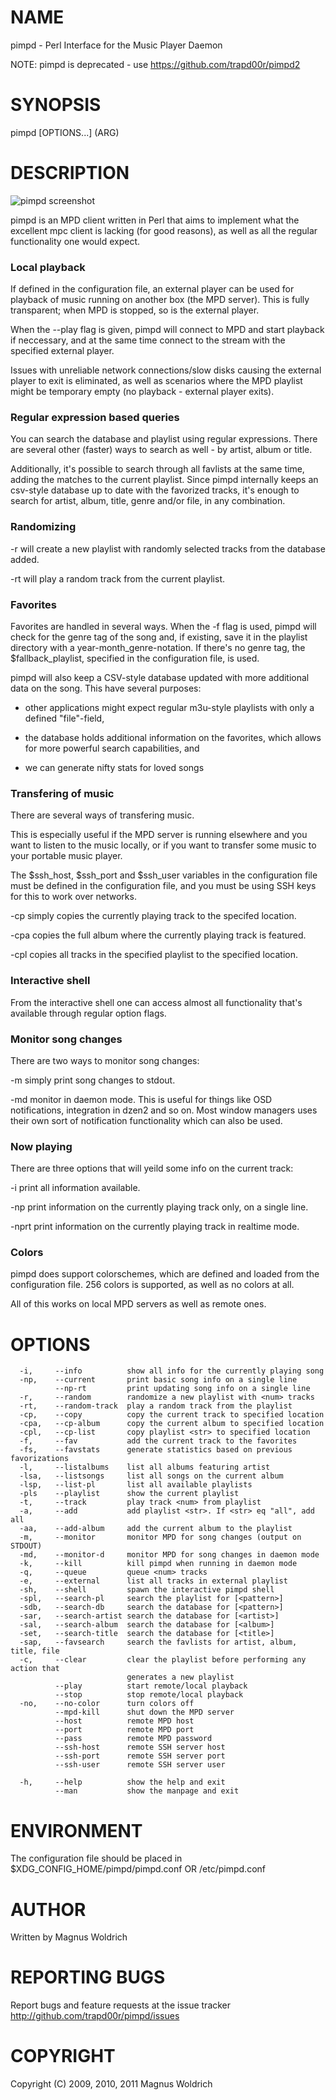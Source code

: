 # NAME

  pimpd - Perl Interface for the Music Player Daemon

  NOTE: pimpd is deprecated - use https://github.com/trapd00r/pimpd2

# SYNOPSIS

  pimpd [OPTIONS...] (ARG)

# DESCRIPTION

  ![pimpd screenshot](http://perl.japh.se/devel/pimpd/screenshot.png "pimpd screenshot")

pimpd is an MPD client written in Perl that aims to implement what the
excellent mpc client is lacking (for good reasons), as well as all the
regular functionality one would expect.

### Local playback

  If defined in the configuration file, an external player can be used for
  playback of music running on another box (the MPD server). This is fully
  transparent; when MPD is stopped, so is the external player.

  When the --play flag is given, pimpd will connect to MPD and start playback
  if neccessary, and at the same time connect to the stream with the specified
  external player.

  Issues with unreliable network connections/slow disks causing the external
  player to exit is eliminated, as well as scenarios where the MPD playlist
  might be temporary empty (no playback - external player exits).

### Regular expression based queries

  You can search the database and playlist using regular expressions. There are
  several other (faster) ways to search as well - by artist, album or title.

  Additionally, it's possible to search through all favlists at the same time,
  adding the matches to the current playlist. Since pimpd internally keeps an
  csv-style database up to date with the favorized tracks, it's enough to search
  for artist, album, title, genre and/or file, in any combination.

### Randomizing

  -r will create a new playlist with <num> randomly selected tracks from the
     database added.

  -rt will play a random track from the current playlist.

### Favorites

  Favorites are handled in several ways. When the -f flag is used, pimpd will
  check for the genre tag of the song and, if existing, save it in the playlist
  directory with a year-month_genre-notation.
  If there's no genre tag, the $fallback_playlist, specified in the
  configuration file, is used.

  pimpd will also keep a CSV-style database updated with more additional data on
  the song. This have several purposes:

  * other applications might expect regular m3u-style playlists with only a
    defined "file"-field,

  * the database holds additional information on the favorites, which allows for
    more powerful search capabilities, and

  * we can generate nifty stats for loved songs

### Transfering of music

  There are several ways of transfering music.

  This is especially useful if the MPD server is running elsewhere and you want
  to listen to the music locally, or if you want to transfer some music to your
  portable music player.

  The $ssh_host, $ssh_port and $ssh_user variables in the configuration file
  must be defined in the configuration file, and you must be using SSH keys for
  this to work over networks.

  -cp  simply copies the currently playing track to the specifed location.

  -cpa copies the full album where the currently playing track is featured.

  -cpl copies all tracks in the specified playlist to the specified location.

### Interactive shell

  From the interactive shell one can access almost all functionality that's
  available through regular option flags.

### Monitor song changes

  There are two ways to monitor song changes:

  -m  simply print song changes to stdout.

  -md monitor in daemon mode. This is useful for things like OSD notifications,
      integration in dzen2 and so on. Most window managers uses their own sort
      of notification functionality which can also be used.

### Now playing

  There are three options that will yeild some info on the current track:

  -i     print all information available.

  -np    print information on the currently playing track only, on a single line.

  -nprt  print information on the currently playing track in realtime mode.

### Colors

  pimpd does support colorschemes, which are defined and loaded from the
  configuration file. 256 colors is supported, as well as no colors at all.

  All of this works on local MPD servers as well as remote ones.

# OPTIONS

      -i,     --info          show all info for the currently playing song
      -np,    --current       print basic song info on a single line
              --np-rt         print updating song info on a single line
      -r,     --random        randomize a new playlist with <num> tracks
      -rt,    --random-track  play a random track from the playlist
      -cp,    --copy          copy the current track to specified location
      -cpa,   --cp-album      copy the current album to specified location
      -cpl,   --cp-list       copy playlist <str> to specified location
      -f,     --fav           add the current track to the favorites
      -fs,    --favstats      generate statistics based on previous favorizations
      -l,     --listalbums    list all albums featuring artist
      -lsa,   --listsongs     list all songs on the current album
      -lsp,   --list-pl       list all available playlists
      -pls    --playlist      show the current playlist
      -t,     --track         play track <num> from playlist
      -a,     --add           add playlist <str>. If <str> eq "all", add all
      -aa,    --add-album     add the current album to the playlist
      -m,     --monitor       monitor MPD for song changes (output on STDOUT)
      -md,    --monitor-d     monitor MPD for song changes in daemon mode
      -k,     --kill          kill pimpd when running in daemon mode
      -q,     --queue         queue <num> tracks
      -e,     --external      list all tracks in external playlist
      -sh,    --shell         spawn the interactive pimpd shell
      -spl,   --search-pl     search the playlist for [<pattern>]
      -sdb,   --search-db     search the database for [<pattern>]
      -sar,   --search-artist search the database for [<artist>]
      -sal,   --search-album  search the database for [<album>]
      -set,   --search-title  search the database for [<title>]
      -sap,   --favsearch     search the favlists for artist, album, title, file
      -c,     --clear         clear the playlist before performing any action that
                              generates a new playlist
              --play          start remote/local playback
              --stop          stop remote/local playback
      -no,    --no-color      turn colors off
              --mpd-kill      shut down the MPD server
              --host          remote MPD host
              --port          remote MPD port
              --pass          remote MPD password
              --ssh-host      remote SSH server host
              --ssh-port      remote SSH server port
              --ssh-user      remote SSH server user

      -h,     --help          show the help and exit
              --man           show the manpage and exit

# ENVIRONMENT

The configuration file should be placed in $XDG_CONFIG_HOME/pimpd/pimpd.conf OR
/etc/pimpd.conf

# AUTHOR

Written by Magnus Woldrich

# REPORTING BUGS

Report bugs and feature requests at the issue tracker
<http://github.com/trapd00r/pimpd/issues>

# COPYRIGHT

Copyright (C) 2009, 2010, 2011 Magnus Woldrich
